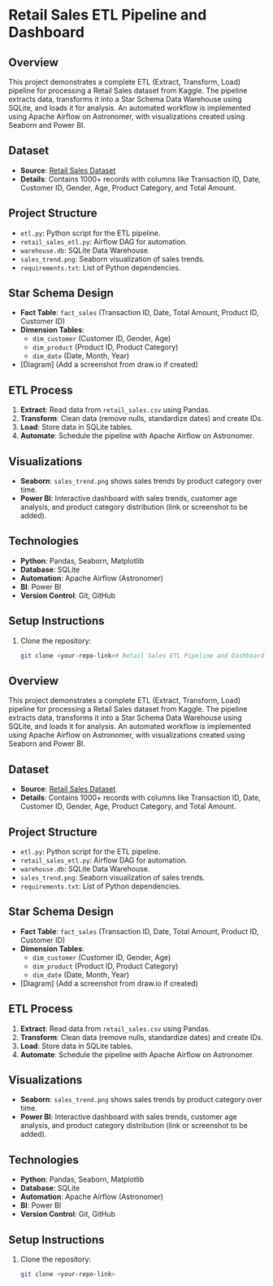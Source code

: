 # Retail Sales ETL Pipeline and Dashboard

## Overview
This project demonstrates a complete ETL (Extract, Transform, Load) pipeline for processing a Retail Sales dataset from Kaggle. The pipeline extracts data, transforms it into a Star Schema Data Warehouse using SQLite, and loads it for analysis. An automated workflow is implemented using Apache Airflow on Astronomer, with visualizations created using Seaborn and Power BI.

## Dataset
- **Source**: [Retail Sales Dataset](https://www.kaggle.com/datasets/mohammadtalib786/retail-sales-dataset)
- **Details**: Contains 1000+ records with columns like Transaction ID, Date, Customer ID, Gender, Age, Product Category, and Total Amount.

## Project Structure
- `etl.py`: Python script for the ETL pipeline.
- `retail_sales_etl.py`: Airflow DAG for automation.
- `warehouse.db`: SQLite Data Warehouse.
- `sales_trend.png`: Seaborn visualization of sales trends.
- `requirements.txt`: List of Python dependencies.

## Star Schema Design
- **Fact Table**: `fact_sales` (Transaction ID, Date, Total Amount, Product ID, Customer ID)
- **Dimension Tables**:
  - `dim_customer` (Customer ID, Gender, Age)
  - `dim_product` (Product ID, Product Category)
  - `dim_date` (Date, Month, Year)
- [Diagram] (Add a screenshot from draw.io if created)

## ETL Process
1. **Extract**: Read data from `retail_sales.csv` using Pandas.
2. **Transform**: Clean data (remove nulls, standardize dates) and create IDs.
3. **Load**: Store data in SQLite tables.
4. **Automate**: Schedule the pipeline with Apache Airflow on Astronomer.

## Visualizations
- **Seaborn**: `sales_trend.png` shows sales trends by product category over time.
- **Power BI**: Interactive dashboard with sales trends, customer age analysis, and product category distribution (link or screenshot to be added).

## Technologies
- **Python**: Pandas, Seaborn, Matplotlib
- **Database**: SQLite
- **Automation**: Apache Airflow (Astronomer)
- **BI**: Power BI
- **Version Control**: Git, GitHub

## Setup Instructions
1. Clone the repository:
   ```bash
   git clone <your-repo-link># Retail Sales ETL Pipeline and Dashboard

## Overview
This project demonstrates a complete ETL (Extract, Transform, Load) pipeline for processing a Retail Sales dataset from Kaggle. The pipeline extracts data, transforms it into a Star Schema Data Warehouse using SQLite, and loads it for analysis. An automated workflow is implemented using Apache Airflow on Astronomer, with visualizations created using Seaborn and Power BI.

## Dataset
- **Source**: [Retail Sales Dataset](https://www.kaggle.com/datasets/mohammadtalib786/retail-sales-dataset)
- **Details**: Contains 1000+ records with columns like Transaction ID, Date, Customer ID, Gender, Age, Product Category, and Total Amount.

## Project Structure
- `etl.py`: Python script for the ETL pipeline.
- `retail_sales_etl.py`: Airflow DAG for automation.
- `warehouse.db`: SQLite Data Warehouse.
- `sales_trend.png`: Seaborn visualization of sales trends.
- `requirements.txt`: List of Python dependencies.

## Star Schema Design
- **Fact Table**: `fact_sales` (Transaction ID, Date, Total Amount, Product ID, Customer ID)
- **Dimension Tables**:
  - `dim_customer` (Customer ID, Gender, Age)
  - `dim_product` (Product ID, Product Category)
  - `dim_date` (Date, Month, Year)
- [Diagram] (Add a screenshot from draw.io if created)

## ETL Process
1. **Extract**: Read data from `retail_sales.csv` using Pandas.
2. **Transform**: Clean data (remove nulls, standardize dates) and create IDs.
3. **Load**: Store data in SQLite tables.
4. **Automate**: Schedule the pipeline with Apache Airflow on Astronomer.

## Visualizations
- **Seaborn**: `sales_trend.png` shows sales trends by product category over time.
- **Power BI**: Interactive dashboard with sales trends, customer age analysis, and product category distribution (link or screenshot to be added).

## Technologies
- **Python**: Pandas, Seaborn, Matplotlib
- **Database**: SQLite
- **Automation**: Apache Airflow (Astronomer)
- **BI**: Power BI
- **Version Control**: Git, GitHub

## Setup Instructions
1. Clone the repository:
   ```bash
   git clone <your-repo-link>